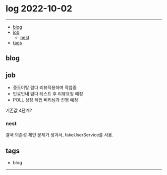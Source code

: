 # log 2022-10-02

--------------------------

- [blog](#blog)
- [job](#job)
  - [nest](#nest)
- [tags](#tags)

## blog

## job

- 중도이탈 람다 리뷰적용하며 작업중
- 만료안내 람다 테스트 후 리뷰요청 예정
- POLL 상장 작업 벼리님과 진행 예정

기존값 4단계?


### nest

결국 의존성 체인 문제가 생겨서, fakeUserService를 사용.


## tags
- blog

--------------------------


